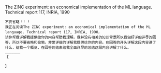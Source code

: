 The ZINC experiment: an economical implementation of the ML language. Technical report 117, INRIA, 1990



```
不要省略！！！
我正在阅读The ZINC experiment: an economical implementation of the ML language. Technical report 117, INRIA, 1990，
请你帮我详解我提供给你的内容帮助我理解。我并没有相关的知识背景所以我偏好详细详尽的回答，所以不要省略和偷懒。非常详细的详解我提供给你的内容。在回答的开头详解这段内容讲了什么，给我一个概览，在回答的结束给我全面详尽的总结这段内容讲解了什么。
_______
【

】
```

